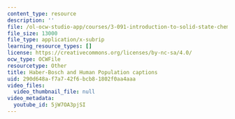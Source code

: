 ```yaml
---
content_type: resource
description: ''
file: /ol-ocw-studio-app/courses/3-091-introduction-to-solid-state-chemistry-fall-2018/5jW7OA3pjSI_captions.webvtt
file_size: 13000
file_type: application/x-subrip
learning_resource_types: []
license: https://creativecommons.org/licenses/by-nc-sa/4.0/
ocw_type: OCWFile
resourcetype: Other
title: Haber-Bosch and Human Population captions
uid: 290d648a-f7a7-42f6-bcb8-1802f0aa4aaa
video_files:
  video_thumbnail_file: null
video_metadata:
  youtube_id: 5jW7OA3pjSI
---
```

